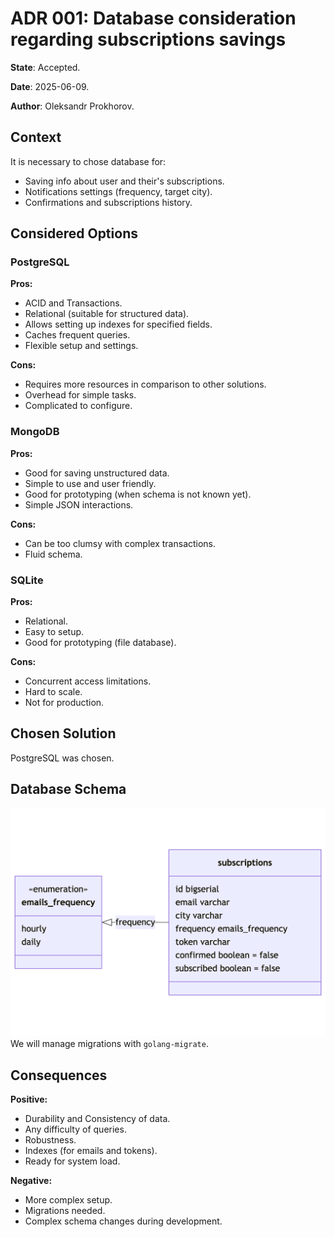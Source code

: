 # ADR 001: Database consideration regarding subscriptions savings

**State**: Accepted.

**Date**: 2025-06-09.

**Author**: Oleksandr Prokhorov.

## Context

It is necessary to chose database for:
- Saving info about user and their's subscriptions.
- Notifications settings (frequency, target city).
- Confirmations and subscriptions history.

## Considered Options

### PostgreSQL
**Pros:**
- ACID and Transactions.
- Relational (suitable for structured data).
- Allows setting up indexes for specified fields.
- Caches frequent queries.
- Flexible setup and settings.

**Cons:**
- Requires more resources in comparison to other solutions.
- Overhead for simple tasks.
- Complicated to configure.

### MongoDB
**Pros:**
- Good for saving unstructured data.
- Simple to use and user friendly.
- Good for prototyping (when schema is not known yet).
- Simple JSON interactions.

**Cons:**
- Can be too clumsy with complex transactions.
- Fluid schema.

### SQLite
**Pros:**
- Relational.
- Easy to setup.
- Good for prototyping (file database).

**Cons:**
- Concurrent access limitations.
- Hard to scale.
- Not for production.

## Chosen Solution
PostgreSQL was chosen.

## Database Schema
![schema](../images/db-schema.png)
We will manage migrations with `golang-migrate`.

## Consequences
**Positive:**
- Durability and Consistency of data.
- Any difficulty of queries.
- Robustness.
- Indexes (for emails and tokens).
- Ready for system load.

**Negative:**
- More complex setup.
- Migrations needed.
- Complex schema changes during development.
